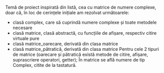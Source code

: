 Temă de proiect inspirată din listă, cea cu matrice de numere complexe, doar că, în loc de cerințele inițiale
am rezolvat următoarele:
- clasă complex, care să cuprindă numere complexe și toate metodele necesare
- clasă matrice, clasă abstractă, cu funcțiile de afișare, respectiv citire virtuale pure
- clasă matrice_oarecare, derivată din clasa matrice
- clasă matrice_pătratică, derivată din clasa matrice
Pentru cele 2 tipuri de matrice (oarecare și pătratică există metode de citire, afișare, suprascriere operatori, getter);
În matrice se află numere de tip Complex, citite de la tastatură.
